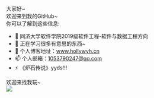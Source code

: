 大家好~  
欢迎来到我的GitHub~  
你可以了解到这些信息:  
- 🔭 同济大学软件学院2019级软件工程-软件与数据工程方向
- 🌱 正在学习很多有意思的东西~
- 💬 个人博客地址：www.hollywyh.cn  
- 📫 个人邮箱：1053790247@qq.com
- ⚡  《炉石传说》yyds!!!

欢迎来找我玩~  
<img align="bottom" src="https://github-readme-stats.vercel.app/api?username=HOLLYwyh&show_icons=true&icon_color=CE1D2D&text_color=718096&bg_color=ffffff&hide_title=true" />


<!--
**HOLLYwyh/HOLLYwyh** is a ✨ _special_ ✨ repository because its `README.md` (this file) appears on your GitHub profile.

Here are some ideas to get you started:

- 🔭 I’m currently working on ...
- 🌱 I’m currently learning ...
- 👯 I’m looking to collaborate on ...
- 🤔 I’m looking for help with ...
- 💬 Ask me about ...
- 📫 How to reach me: ...
- 😄 Pronouns: ...
- ⚡ Fun fact: ...
-->
